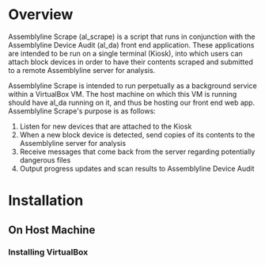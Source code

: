 # Overview

Assemblyline Scrape (al_scrape) is a script that runs in conjunction with the Assemblyline Device Audit (al_da) 
front end application. These applications are intended to be run on a single terminal (Kiosk), into which users can
attach block devices in order to have their contents scraped and submitted to a remote Assemblyline server for 
analysis.

Assemblyline Scrape is intended to run perpetually as a background service within a VirtualBox VM. The host machine on 
which this VM is running should have al_da running on it, and thus be hosting our front end web app. Assemblyline 
Scrape's purpose is as follows:

1. Listen for new devices that are attached to the Kiosk
2. When a new block device is detected, send copies of its contents to the Assemblyline server for analysis
3. Receive messages that come back from the server regarding potentially dangerous files
4. Output progress updates and scan results to Assemblyline Device Audit

# Installation

## On Host Machine

### Installing VirtualBox


